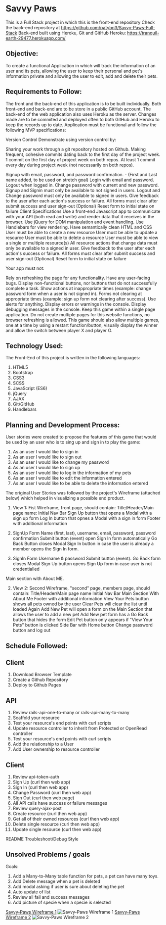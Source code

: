# Savvy Paws

This is a Full Stack project in which this is the front-end repository
Check the back-end repository at https://github.com/patybn3/Savvy-Paws-Full-Stack
Back-end built using Heroku, Git and GitHub
Heroku: https://tranquil-earth-29477.herokuapp.com/

## Objective:

To create a functional Application in which will track the information of an user and its pets, allowing the user to keep their personal and pet's information private and allowing the user to edit, add and delete their pets.

## Requirements to Follow:

The front and the back-end of this application is to be built individually.
Both front-end and back-end are to be store in a public GitHub account. The back-end of the web application also uses Heroku as the server. Changes made are to be commited and deployed often to both GitHub and Heroku to keep the records up to date. Application must be functional and follow the following MVP specifications:

Version Control
Demonstrate using version control by:

Sharing your work through a git repository hosted on Github.
Making frequent, cohesive commits dating back to the first day of the project week.
1 commit on the first day of project week on both repos.
At least 1 commit every day during project week (not necessarily on both repos).

 Signup with email, password, and password confirmation. - (First and Last name added, to be used on stretch goal)
 Login with email and password.
 Logout when logged in.
 Change password with current and new password.
 Signup and Signin must only be available to not signed in users.
 Logout and Change password must only be available to signed in users.
 Give feedback to the user after each action's success or failure.
 All forms must clear after submit success and user sign-out
 (Optional) Reset form to initial state on failure
Client Specifications
 Use a front-end Javascript app to communicate with your API (both read and write) and render data that it receives in the browser.
 Use jQuery for DOM manipulation and event handling.
 Use Handlebars for view rendering.
 Have semantically clean HTML and CSS
 User must be able to create a new resource
 User must be able to update a resource
 User must be able to delete a resource
 User must be able to view a single or multiple resource(s)
 All resource actions that change data must only be available to a signed in user.
 Give feedback to the user after each action's success or failure.
 All forms must clear after submit success and user sign-out
 (Optional) Reset form to initial state on failure

Your app must not:

 Rely on refreshing the page for any functionality.
 Have any user-facing bugs.
 Display non-functional buttons, nor buttons that do not successfully complete a task.
 Show actions at inappropriate times (example: change password form when a user is not signed in).
 Forms not clearing at appropriate times (example: sign up form not clearing after success).
 Use alerts for anything.
 Display errors or warnings in the console.
 Display debugging messages in the console.
Keep this game within a single page application. Do not create multiple pages for this website functions, no browser refreshing is allowed.
This game should also allow multiple games, one at a time by using a restart function/button, visually display the winner and allow the switch between player X and player O.

## Technology Used:

The Front-End of this project is written in the following languages:
1. HTML5
2. Bootstrap
3. CSS3
4. SCSS
5. JavaScript (ES6)
6. jQuery
7. AJAX
8. Git/GitHub
9. Handlebars

## Planning and Development Process:

User stories were created to propose the features of this game that would be used by an user who is to sing up and sign in to play the game:

1. As an user I would like to sign in
2. As an user I would like to sign out
3. As an user I would like to change my password
4. As an user I would like to sign up
5. As an user I would like to log in the information of my pets
6. As an user I would like to edit the information entered
7. As an user I would like to be able to delete the information entered

The original User Stories was followed by the project's Wireframe (attached below) which helped in visualizing a possible end product.
1. View 1: Fist Wireframe, front page, should contain:
Title/Header/Main page name:
Initial Nav Bar
Sign Up button that opens a Modal with a sign up form
Log In button that opnes a Modal with a sign in form
Footer with additional information

  1. SignUp Form
  Name (first, last), username, email, password, password confirmation
  Submit button (event) open Sign In form automatically
  Go Back Button closes Modal
  Sign In button in case the user is already a member opens the Sign In form.

  2. SignIn Form
  Username & password
  Submit button (event).
  Go Back form closes Modal
  Sign Up button opens Sign Up form in case user is not credentialled

Main section with About ME.

2. View 2: Second Wireframe, "second" page, members page, should contain:
Title/Header/Main page name
Initial Nav Bar
Main Section With About Me
Footer with additional information
View Your Pets button shows all pets owned by the user
Clear Pets will clear the list until loaded Again
Add New Pet will open a form on the Main Section that allows the user to add a new pet
Add New pet form has a Go Back button that hides the form
Edit Pet button only appears if "View Your Pets" button is clicked
Side Bar with Home button
Change password button and log out

## Schedule Followed:

## Client

1. Download Browser Template
2. Create a Github Repository
3. Deploy to Github Pages

## API

1. Review rails-api-one-to-many or rails-api-many-to-many
2. Scaffold your resource
3. Test your resource's end points with curl scripts
4. Update resource controller to inherit from Protected or OpenRead controller
5. Test your resource's end points with curl scripts
6. Add the relationship to a User
7. Add User ownership to resource controller

## Client

1. Review api-token-auth
2. Sign Up (curl then web app)
3. Sign In (curl then web app)
4. Change Password (curl then web app)
5. Sign Out (curl then web page)
6. All API calls have success or failure messages
7. Review query-ajax-post
8. Create resource (curl then web app)
8. Get all of their owned resources (curl then web app)
9. Delete single resource (curl then web app)
10. Update single resource (curl then web app)

 README
 Troubleshoot/Debug
 Style

## Unsolved Problems / goals

Goals:
1. Add a Many-to-Many table function for pets, a pet can have many toys.
2. Add Delete message when a pet is deleted
3. Add modal asking if user is sure about deleting the pet
4. Auto update of list
5. Review all fail and success messages
6. Add picture of specie when a specie is selected



[Savvy-Paws Wireframe 1](./wireframefirst.jpg) ![Savvy-Paws Wireframe 1](/wireframefirst.jpg)
[Savvy-Paws Wireframe 2](./wireframesecond.jpg) ![Savvy-Paws Wireframe 2](./wireframesecond.jpg)
